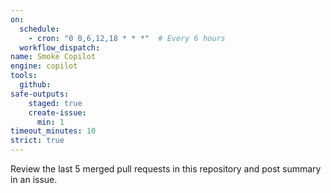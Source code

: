 ```yaml
---
on: 
  schedule:
    - cron: "0 0,6,12,18 * * *"  # Every 6 hours
  workflow_dispatch:
name: Smoke Copilot
engine: copilot
tools:
  github:
safe-outputs:
    staged: true
    create-issue:
      min: 1
timeout_minutes: 10
strict: true
---
```


Review the last 5 merged pull requests in this repository and post summary in an issue.
